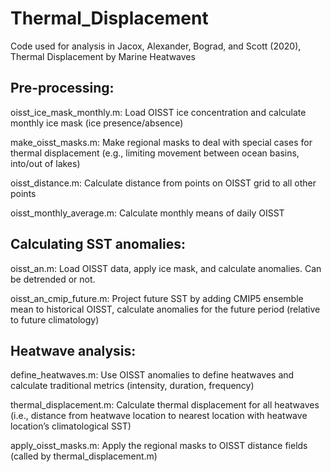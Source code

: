 # Thermal_Displacement
Code used for analysis in Jacox, Alexander, Bograd, and Scott (2020), Thermal Displacement by Marine Heatwaves

## Pre-processing: 

oisst_ice_mask_monthly.m: Load OISST ice concentration and calculate monthly ice mask (ice presence/absence)

make_oisst_masks.m: Make regional masks to deal with special cases for thermal displacement (e.g., limiting movement between ocean basins, into/out of lakes)

oisst_distance.m: Calculate distance from points on OISST grid to all other points

oisst_monthly_average.m: Calculate monthly means of daily OISST



## Calculating SST anomalies:

oisst_an.m: Load OISST data, apply ice mask, and calculate anomalies. Can be detrended or not.

oisst_an_cmip_future.m: Project future SST by adding CMIP5 ensemble mean to historical OISST, calculate anomalies for the future period (relative to future climatology)



## Heatwave analysis:

define_heatwaves.m: Use OISST anomalies to define heatwaves and calculate traditional metrics (intensity, duration, frequency)

thermal_displacement.m: Calculate thermal displacement for all heatwaves (i.e., distance from heatwave location to nearest location with heatwave location’s climatological SST) 

apply_oisst_masks.m: Apply the regional masks to OISST distance fields (called by thermal_displacement.m)
